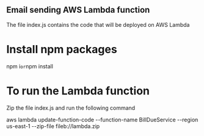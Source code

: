## Email sending AWS Lambda function

The file index.js contains the code that will be deployed on AWS Lambda

# Install npm packages

npm i` or `npm install

# To run the Lambda function

Zip the file index.js and run the following command

aws lambda update-function-code --function-name BillDueService --region us-east-1 --zip-file fileb://lambda.zip